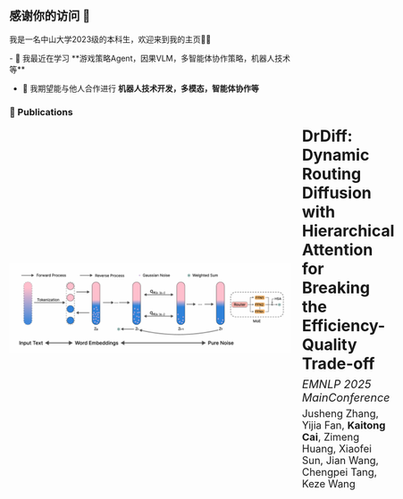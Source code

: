 ## 感谢你的访问 👋 
我是一名中山大学2023级的本科生，欢迎来到我的主页👏👏
<p align="left">
- 🌱 我最近在学习 **游戏策略Agent，因果VLM，多智能体协作策略，机器人技术等**

- 👯 我期望能与他人合作进行 **机器人技术开发，多模态，智能体协作等**


### 📝 Publications

<div style="display: flex; align-items: center; margin-bottom: 20px;">
  <img src="diffusion.png" alt="paper cover" width="1440" style="margin-right: 20px;">
  <div>
    <div style="font-size: 28px; font-weight: bold; margin-bottom: 8px;">
      DrDiff: Dynamic Routing Diffusion with Hierarchical Attention for Breaking the Efficiency-Quality Trade-off
    </div>
    <div style="font-size: 20px; font-style: italic; margin-bottom: 6px;">
      EMNLP 2025 MainConference
    </div>
    <div style="font-size: 18px;">
      Jusheng Zhang, Yijia Fan, <strong>Kaitong Cai</strong>, Zimeng Huang, Xiaofei Sun, Jian Wang, Chengpei Tang, Keze Wang
    </div>
  </div>
</div>


</p>

